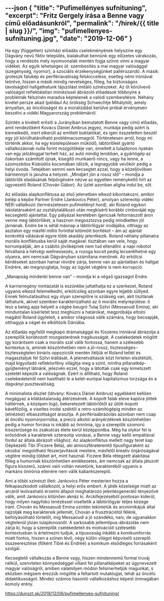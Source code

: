 ---json
{
    "title": "Pufimellényes sufnituning",
    "excerpt": "Fritz Gergely írása a Benne vagy című előadásunkról",
    "permalink": "/hirek/{{ title | slug }}/",
    "img": "pufimellenyes-sufnituning.jpg",
    "date": "2019-12-06"
}
---

Ha egy (független) színházi előadás cselekményének helyszíne egy Dágvány nevű fiktív település, kialakulhat bennünk egy előzetes várakozás, hogy a rendezés mely nyomvonalak mentén fogja színre vinni a magyar vidéket. Az egyik lehetséges út: szembesítés a mai magyar valósággal (szegénység, nyomor), a szociális érzékenységünket pallérozandó. A másik: groteszk falukép és perifériavalóság felskiccelése, esetleg némi iróniával leöntve, hiszen a másik mindig nevetséges, főleg, ha biztonságos távolságból hallgathatunk tájszólást imitáló színészeket. Az őt körülvevő valóságot reflektálatlan mimézissel ábrázoló előadások többnyire a problémák felszínén maradva képtelenek a valódi szembesítésre. Néhány kivétel persze akad (például Az örökség Schwechtje Mihálytól), amely árnyaltan, az öncélúságot és a moralizálást kerülve próbál érvényesen beszélni a vidéki Magyarország problémáiról. 

Szintén a kivételt erősíti a Jurányiban bemutatott Benne vagy című előadás, amit rendezőként Kovács Dániel Ambrus jegyez, munkája pedig azért is kiemelkedő, mert elkerüli az említett buktatókat, és igen összetetten beszél egy jól körülhatárolható problémacsomagról. Történetesen arról, hogy mi történik akkor, ha egy kistelepülésen működő, lábtörlőket gyártó vállalkozásnak nulla forint mozgótőkéje van, emellett a tulajdonos nyakán van egy jelzáloggal terhelt ház, az autó mindig lerobban, a gyártógép az őskorban számított újnak, kisegítő munkaerő nincs, vagy ha lenne, a szomszédos Kisbüdös kocsmában időzik, a legnagyobb vevőkör pedig a helyi óvoda. Tetejében semmi sem kecsegtet azzal, hogy a közeljövőben bármennyit is javulna a helyzet. „Mindjárt jön a rossz idő” – mondja a lábtörlők eladásának felpörgésére nézve az egyetlen reménykeltő hírt az ügyvezető Roland (Chován Gábor). Az üzlet azonban aligha indul be, sőt.

Az előadás alapkonfliktusa az első jelenetben elkezd kibontakozni, amikor belép a képbe Partner Endre (Jankovics Péter), amolyan sztereotip vidéki NER-vállalkozó (természetesen pufimellényt hord), aki Roland egykori iskolatársaként az osztálytalálkozó után megkísérti korábbi cimboráját egy kecsegtető ajánlattal. Egy pályázat keretében igencsak feltornászott áron venne meg lábtörlőket, a hasznon megosztozva pedig mindketten jól járnának. Endre be is sétál másnap a lábtörlőgyár irodájába, otthagy az asztalon egy másfél millió forinttal kitömött borítékot – ám az ajánlat konkréttá válásával egyre több akadály jelentkezik. Roland néhány pillanatra morális konfliktusba kerül saját magával: tisztában van vele, hogy korrumpálják, ám a csábító jövőképnek nem tud ellenállni: a napi robotot felváltaná a hétvégi wellnessezés, a rozoga kocsit pedig lecserélhetné egy olyanra, ami nemcsak Dágványban számítana menőnek. Az erkölcsi kérdéseket azonban hamar rövidre zárja, benne van az ajánlatban és hallgat Endrére, aki megnyugtatja, hogy az ügylet végtére is nem korrupció.

„Manapság mindenki benne van” – mondja ki a végső igazságot Endre.

A karrierregény mintázatát is eszünkbe juttathatja ez a szerkezet, Roland ugyanis elkezd felemelkedni, erkölcsileg azonban egyre lejjebb süllyed. Ennek felmutatásához egy olyan szereplőre is szükség van, akit tisztának láthatunk, akivel szemben karakterizálható az ő morális mélyrepülése: ő lesz a beteg apja helyett a cégbe beugró Tulaj Szilvi (Messaoudi Emina), aki minduntalan kísérletet tesz meghúzni a határokat, megpróbálja eltolni magától Roland ügyleteit, s amikor világossá válik számára, hogy becsapják, otthagyja a céget és elköltözik Dániába. 

Az előadás egyfelől megkapó drámaisággal és fűszeres iróniával ábrázolja a szereplők korlátozott mozgásterének tragikusságát. A cselekedetek mögött így korántsem csak a morális szál válik fontossá, hanem a szélesebb kontextus is, aminek köszönhetően nem a jó–rossz, tisztességes–tisztességtelen bináris oppozíciók mentén ítéljük el Roland tettét és magasztaljuk fel Szilvi kiállását. A jelenetváltások közt hirtelen elsötétülő, majd kigyulladó reflektorfény világítja meg a színt, mintha pillanatkép-gyűjteményt látnánk, jelezvén ezzel, hogy a látottak csak egy kimetszett szeletét képezik a valóságnak. Ezért is állítható, hogy Roland cselekedeteiről nem hasítható le a kelet-európai kapitalizmus torzsága és a dágványi pusztavalóság. 

A minimalista díszlet (látvány: Kovács Dániel Ambrus) egyébként kellően megágyaz a kilátástalanság átérzésének. A kopott falak eleve kapóra jöttek háttérnek, a középen logó, bekeretezett lábtörlőtől az ütött-kopott kávéfőzőig, a viseltes irodai széktől a retro-számítógépig minden az (elnézést) elbaszottságot árasztja. A perifériaábrázolás azonban nem csap át öncélú nyomorpornóba, a precíz alkotói arányérzéknek köszönhetően pedig a humor forrása is inkább az önirónia, így a szereplők szomorú kisszerűsége és zsákutcás élete kerül középpontba. Még ha olykor fel is erősödnek a karakterek sztereotip vonásai, a Benne vagy kellő empátiával fordul az általa ábrázolt világhoz. Az alapkonfliktus mellett nagy teret kap Gépkezelő Tibi (Ficzere Béla), aki atmoszférateremtő típusfiguraként az okosba’ megoldható fészerjavítások mestere, másfelől kreatív önjáróságával végtére mindig többet árt, mint használ. Ficzere Béla rétegzett alakítása főleg a humornak köszönhetően emlékezetes, ám nemcsak az általa játszott figura kisszerű, szánni való voltán nevetünk, karakteréből ugyanis a markáns önirónia ellenére nem válik kabarészereplő.

Ami a többi színészt illeti: Jankovics Péter mesterien hozza a felkapaszkodott vállalkozót, a helyi erős embert. A játék közelsége miatt az arcáról leolvasható érzelmi állapot meghatározó jelentésgeneráló tényezővé válik, amit Jankovics kitűnően aknáz ki. Arckifejezéséből pontosan kiderül, hogy milyen nagyfokú lenézéssel viseltetik a lábtörlőgyár teljes közege iránt. Chován és Messaoudi Emina szintén tekintetük és arcmimikájuk által rajzolják meg karaktereik jellemét, Chován a frusztrációtól félénk, befolyásolható törtetőt, míg Messaoudi a jó szándékú, naiv, de ugyanakkor végtelenül józan tulajdonosnőt. A sarkosabb jellemtípus-ábrázolás nem zárja ki, hogy a szereplők cselekedeteit és motivációit szélesebb kontextusban is értelmezni tudjuk, a típusosság inkább a komikumforrás miatt fontos, hiszen a színen lévő, négy külön világot képviselő szereplő összeeresztése (főként Tibié és Endréé) a komikum elsődleges forrásaként szolgál. 

Kecsegtető vállalkozás a Benne vagy, hiszen mindennemű formai truváj nélkül, szenvtelen könnyedséggel villant fel pillanatképeket az úgynevezett magyar valóságról, amiben valamilyen módon felismerhetjük magunkat, s eközben mégsem érezzük mögötte a feltartott mutatóujjat, tehát az öncélú didaktikusságot. Mindez számos hasonló vállalkozáshoz képest önmagában komoly erény.

https://dunszt.sk/2019/12/06/pufimellenyes-sufnituning/
